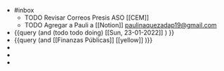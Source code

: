 - #inbox
	- TODO Revisar Correos Presis ASO [[CEM]]
	- TODO Agregar a  Pauli a [[Notion]]  paulinaquezadap19@gmail.com
- {{query   (and (todo todo doing) [[Sun, 23-01-2022]] ) }}
- {{query (and [[Finanzas Públicas]] [[yellow]] )}}
-
-
-